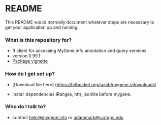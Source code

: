 # README #

This README would normally document whatever steps are necessary to get your application up and running.

### What is this repository for? ###

* R client for accessing MyGene.info annotation and query services
* version 0.99.1
* [Package vignette](https://bytebucket.org/sulab/mygene.r/raw/87f84c70a0c8e9af3bc8c7c5ded3f06460b7880e/mygene/inst/doc/mygene.pdf)

### How do I get set up? ###

* [Download file here] (https://bitbucket.org/sulab/mygene.r/downloads)

* Install dependencies IRanges, httr, jsonlite before mygene.

### Who do I talk to? ###

* contact help@mygene.info or adammark@scripps.edu